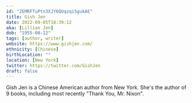```yaml
---
id: "2EMRFTuPtn3XJY6QUqzqi5gukAE"
title: Gish Jen
date: 2022-09-05T18:39:12
aka: [Lillian Jen]
dob: "1955-08-12"
tags: [author, writer]
website: https://www.gishjen.com/
ethnicity: [Chinese]
birthLocation: ""
location: [New York]
twitter: https://twitter.com/GishJen
draft: false
---
```


Gish Jen is a Chinese American author from New York. She's the author of 9
books, including most recently "Thank You, Mr. Nixon".
